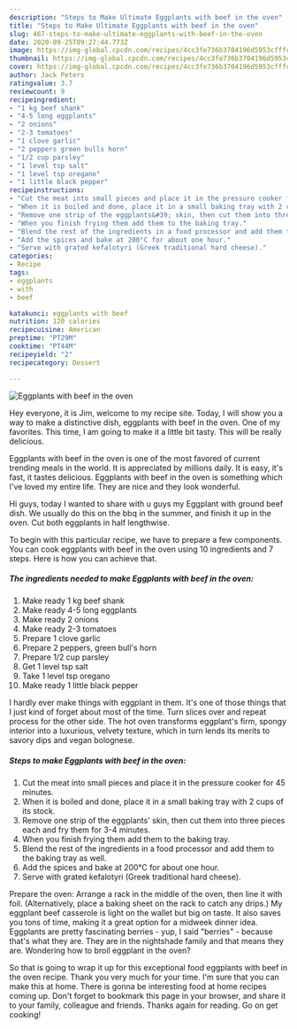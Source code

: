 ```yaml
---
description: "Steps to Make Ultimate Eggplants with beef in the oven"
title: "Steps to Make Ultimate Eggplants with beef in the oven"
slug: 467-steps-to-make-ultimate-eggplants-with-beef-in-the-oven
date: 2020-09-25T09:27:44.773Z
image: https://img-global.cpcdn.com/recipes/4cc3fe736b3704196d5953cfffc31c7f/751x532cq70/eggplants-with-beef-in-the-oven-recipe-main-photo.jpg
thumbnail: https://img-global.cpcdn.com/recipes/4cc3fe736b3704196d5953cfffc31c7f/751x532cq70/eggplants-with-beef-in-the-oven-recipe-main-photo.jpg
cover: https://img-global.cpcdn.com/recipes/4cc3fe736b3704196d5953cfffc31c7f/751x532cq70/eggplants-with-beef-in-the-oven-recipe-main-photo.jpg
author: Jack Peters
ratingvalue: 3.7
reviewcount: 9
recipeingredient:
- "1 kg beef shank"
- "4-5 long eggplants"
- "2 onions"
- "2-3 tomatoes"
- "1 clove garlic"
- "2 peppers green bulls horn"
- "1/2 cup parsley"
- "1 level tsp salt"
- "1 level tsp oregano"
- "1 little black pepper"
recipeinstructions:
- "Cut the meat into small pieces and place it in the pressure cooker for 45 minutes."
- "When it is boiled and done, place it in a small baking tray with 2 cups of its stock."
- "Remove one strip of the eggplants&#39; skin, then cut them into three pieces each and fry them for 3-4 minutes."
- "When you finish frying them add them to the baking tray."
- "Blend the rest of the ingredients in a food processor and add them to the baking tray as well."
- "Add the spices and bake at 200°C for about one hour."
- "Serve with grated kefalotyri (Greek traditional hard cheese)."
categories:
- Recipe
tags:
- eggplants
- with
- beef

katakunci: eggplants with beef 
nutrition: 120 calories
recipecuisine: American
preptime: "PT29M"
cooktime: "PT44M"
recipeyield: "2"
recipecategory: Dessert

---
```



![Eggplants with beef in the oven](https://img-global.cpcdn.com/recipes/4cc3fe736b3704196d5953cfffc31c7f/751x532cq70/eggplants-with-beef-in-the-oven-recipe-main-photo.jpg)

Hey everyone, it is Jim, welcome to my recipe site. Today, I will show you a way to make a distinctive dish, eggplants with beef in the oven. One of my favorites. This time, I am going to make it a little bit tasty. This will be really delicious.

Eggplants with beef in the oven is one of the most favored of current trending meals in the world. It is appreciated by millions daily. It is easy, it's fast, it tastes delicious. Eggplants with beef in the oven is something which I've loved my entire life. They are nice and they look wonderful.

Hi guys, today I wanted to share with u guys my Eggplant with ground beef dish. We usually do this on the bbq in the summer, and finish it up in the oven. Cut both eggplants in half lengthwise.


To begin with this particular recipe, we have to prepare a few components. You can cook eggplants with beef in the oven using 10 ingredients and 7 steps. Here is how you can achieve that.

<!--inarticleads1-->

##### The ingredients needed to make Eggplants with beef in the oven:

1. Make ready 1 kg beef shank
1. Make ready 4-5 long eggplants
1. Make ready 2 onions
1. Make ready 2-3 tomatoes
1. Prepare 1 clove garlic
1. Prepare 2 peppers, green bull&#39;s horn
1. Prepare 1/2 cup parsley
1. Get 1 level tsp salt
1. Take 1 level tsp oregano
1. Make ready 1 little black pepper


I hardly ever make things with eggplant in them. It&#39;s one of those things that I just kind of forget about most of the time. Turn slices over and repeat process for the other side. The hot oven transforms eggplant&#39;s firm, spongy interior into a luxurious, velvety texture, which in turn lends its merits to savory dips and vegan bolognese. 

<!--inarticleads2-->

##### Steps to make Eggplants with beef in the oven:

1. Cut the meat into small pieces and place it in the pressure cooker for 45 minutes.
1. When it is boiled and done, place it in a small baking tray with 2 cups of its stock.
1. Remove one strip of the eggplants&#39; skin, then cut them into three pieces each and fry them for 3-4 minutes.
1. When you finish frying them add them to the baking tray.
1. Blend the rest of the ingredients in a food processor and add them to the baking tray as well.
1. Add the spices and bake at 200°C for about one hour.
1. Serve with grated kefalotyri (Greek traditional hard cheese).


Prepare the oven: Arrange a rack in the middle of the oven, then line it with foil. (Alternatively, place a baking sheet on the rack to catch any drips.) My eggplant beef casserole is light on the wallet but big on taste. It also saves you tons of time, making it a great option for a midweek dinner idea. Eggplants are pretty fascinating berries - yup, I said &#34;berries&#34; - because that&#39;s what they are. They are in the nightshade family and that means they are. Wondering how to broil eggplant in the oven? 

So that is going to wrap it up for this exceptional food eggplants with beef in the oven recipe. Thank you very much for your time. I'm sure that you can make this at home. There is gonna be interesting food at home recipes coming up. Don't forget to bookmark this page in your browser, and share it to your family, colleague and friends. Thanks again for reading. Go on get cooking!

